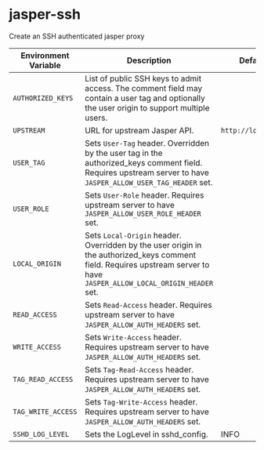 # jasper-ssh
Create an SSH authenticated jasper proxy

| Environment Variable | Description                                                                                                                                                              | Default Value            |
|----------------------|--------------------------------------------------------------------------------------------------------------------------------------------------------------------------|--------------------------|
| `AUTHORIZED_KEYS`    | List of public SSH keys to admit access. The comment field may contain a user tag and optionally the user origin to support multiple users.                              |                          |
| `UPSTREAM`           | URL for upstream Jasper API.                                                                                                                                             | `http://localhost:8081/` |
| `USER_TAG`           | Sets `User-Tag` header. Overridden by the user tag in the authorized_keys comment field. Requires upstream server to have `JASPER_ALLOW_USER_TAG_HEADER` set.            |                          |
| `USER_ROLE`          | Sets `User-Role` header. Requires upstream server to have `JASPER_ALLOW_USER_ROLE_HEADER` set.                                                                           |                          |
| `LOCAL_ORIGIN`       | Sets `Local-Origin` header. Overridden by the user origin in the authorized_keys comment field. Requires upstream server to have `JASPER_ALLOW_LOCAL_ORIGIN_HEADER` set. |                          |
| `READ_ACCESS`        | Sets `Read-Access` header. Requires upstream server to have `JASPER_ALLOW_AUTH_HEADERS` set.                                                                             |                          |
| `WRITE_ACCESS`       | Sets `Write-Access` header. Requires upstream server to have `JASPER_ALLOW_AUTH_HEADERS` set.                                                                            |                          |
| `TAG_READ_ACCESS`    | Sets `Tag-Read-Access` header. Requires upstream server to have `JASPER_ALLOW_AUTH_HEADERS` set.                                                                         |                          |
| `TAG_WRITE_ACCESS`   | Sets `Tag-Write-Access` header. Requires upstream server to have `JASPER_ALLOW_AUTH_HEADERS` set.                                                                        |                          |
| `SSHD_LOG_LEVEL`     | Sets the LogLevel in sshd_config.                                                                                                                                        | INFO                     |
